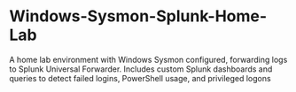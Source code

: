 # Windows-Sysmon-Splunk-Home-Lab
A home lab environment with Windows Sysmon configured, forwarding logs to Splunk Universal Forwarder. Includes custom Splunk dashboards and queries to detect failed logins, PowerShell usage, and privileged logons
